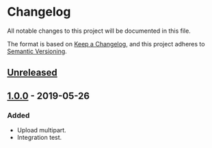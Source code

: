 # Changelog
All notable changes to this project will be documented in this file.

The format is based on [Keep a Changelog](https://keepachangelog.com/en/1.0.0/),
and this project adheres to [Semantic Versioning](https://semver.org/spec/v2.0.0.html).

## [Unreleased]

## [1.0.0] - 2019-05-26
### Added
- Upload multipart.
- Integration test.

[Unreleased]: https://github.com/030/go-curl/compare/1.0.0...HEAD
[1.0.0]: https://github.com/030/go-curl/releases/tag/1.0.0
